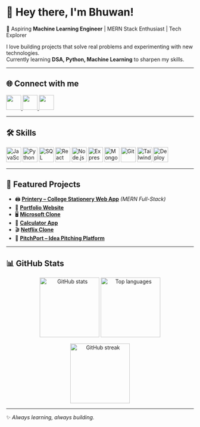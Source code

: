 # 👋 Hey there, I'm Bhuwan!  

🚀 Aspiring **Machine Learning Engineer** | MERN Stack Enthusiast | Tech Explorer  

I love building projects that solve real problems and experimenting with new technologies.  
Currently learning **DSA, Python, Machine Learning** to sharpen my skills.  

---

## 🌐 Connect with me  

<p align="left">
  <a href="https://twitter.com/bhuwanhike" target="_blank">
    <img src="https://skillicons.dev/icons?i=twitter" height="40" />
  </a>
  <a href="https://linkedin.com/in/bhuwanhike" target="_blank">
    <img src="https://skillicons.dev/icons?i=linkedin" height="40" />
  </a>
  <a href="mailto:bhuwanhike@gmail.com">
    <img src="https://skillicons.dev/icons?i=gmail" height="40" />
  </a>
</p>

---

## 🛠️ Skills  

<p align="left">
  <!-- Languages -->
  <img src="https://skillicons.dev/icons?i=js" height="40" alt="JavaScript" />
  <img src="https://skillicons.dev/icons?i=python" height="40" alt="Python" />
  <img src="https://skillicons.dev/icons?i=mysql" height="40" alt="SQL" />
  
  <!-- Frameworks & Libraries -->
  <img src="https://skillicons.dev/icons?i=react" height="40" alt="React" />
  <img src="https://skillicons.dev/icons?i=nodejs" height="40" alt="Node.js" />
  <img src="https://skillicons.dev/icons?i=express" height="40" alt="Express.js" />
  <img src="https://skillicons.dev/icons?i=mongodb" height="40" alt="MongoDB" />
  
  <!-- Tools -->
  <img src="https://skillicons.dev/icons?i=git" height="40" alt="Git" />
  <img src="https://skillicons.dev/icons?i=tailwind" height="40" alt="TailwindCSS" />
  <img src="https://skillicons.dev/icons?i=vercel" height="40" alt="Deployment" />
</p>

---

## 📂 Featured Projects  

- 🖨️ [**Printery – College Stationery Web App**](https://printery-frontend.onrender.com) *(MERN Full-Stack)*  
- 💼 [**Portfolio Website**](https://bhuwan-portfolio-nine.vercel.app/)  
- 🖥️ [**Microsoft Clone**](https://microsoft-clone-fawn.vercel.app/)  
- 🧮 [**Calculator App**](https://calculator-roan-seven-37.vercel.app/)  
- 🎬 [**Netflix Clone**](https://netflixclone-three-iota.vercel.app/)  
- 🎤 [**PitchPort – Idea Pitching Platform**](https://pitchport-frontend.onrender.com/)  

---

## 📊 GitHub Stats  

<p align="center">
  <img src="https://github-readme-stats.vercel.app/api?username=bhuwanhike&show_icons=true&theme=radical" alt="GitHub stats" height="160"/>
  <img src="https://github-readme-stats.vercel.app/api/top-langs/?username=bhuwanhike&layout=compact&theme=radical" alt="Top languages" height="160"/>
</p>

<p align="center">
  <img src="https://github-readme-streak-stats.herokuapp.com/?user=bhuwanhike&theme=radical" alt="GitHub streak" height="160"/>
</p>  

---

✨ *Always learning, always building.*  
